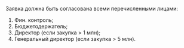 Заявка должна быть согласована всеми перечисленными лицами:
1. Фин. контроль;  
2. Бюджетодержатель;  
3. Директор (если закупка > 1 млн);  
4. Генеральный директор (если закупка > 5 млн).